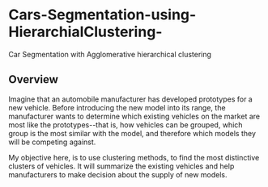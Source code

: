# Cars-Segmentation-using-HierarchialClustering-
Car Segmentation with Agglomerative hierarchical clustering
## Overview
Imagine that an automobile manufacturer has developed prototypes for a new vehicle. Before introducing the new model into its range, the manufacturer wants to determine which existing vehicles on the market are most like the prototypes--that is, how vehicles can be grouped, which group is the most similar with the model, and therefore which models they will be competing against.

My objective here, is to use clustering methods, to find the most distinctive clusters of vehicles. It will summarize the existing vehicles and help manufacturers to make decision about the supply of new models.
